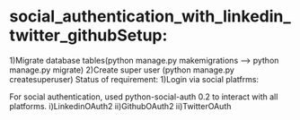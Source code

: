 # social_authentication_with_linkedin_twitter_githubSetup:
1)Migrate database tables(python manage.py makemigrations --> python manage.py migrate)
2)Create super user (python manage.py createsuperuser)
Status of requirement:
1)Login via social platfrms:

For social authentication, used python-social-auth 0.2 to interact with all platforms.
	i)LinkedinOAuth2
	ii)GithubOAuth2
	ii)TwitterOAuth




